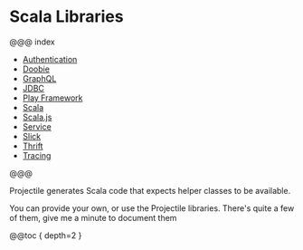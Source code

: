 # Scala Libraries

@@@ index

* [Authentication](auth.md)
* [Doobie](doobie.md)
* [GraphQL](graphql.md)
* [JDBC](jdbc.md)
* [Play Framework](play.md)
* [Scala](scala.md)
* [Scala.js](scalajs.md)
* [Service](service.md)
* [Slick](slick.md)
* [Thrift](thrift.md)
* [Tracing](tracing.md)

@@@

Projectile generates Scala code that expects helper classes to be available. 

You can provide your own, or use the Projectile libraries. 
There's quite a few of them, give me a minute to document them 

@@toc { depth=2 }
